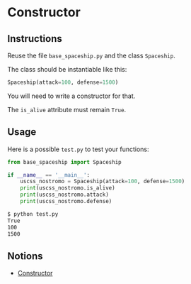 # Constructor

## Instructions

Reuse the file `base_spaceship.py` and the class `Spaceship`.

The class should be instantiable like this:

```python
Spaceship(attack=100, defense=1500)
```

You will need to write a constructor for that.

The `is_alive` attribute must remain `True`.


## Usage

Here is a possible `test.py` to test your functions:

```python
from base_spaceship import Spaceship

if __name__ == '__main__':
    uscss_nostromo = Spaceship(attack=100, defense=1500)
    print(uscss_nostromo.is_alive)
    print(uscss_nostromo.attack)
    print(uscss_nostromo.defense)
```

```bash
$ python test.py
True
100
1500
```


## Notions

* [Constructor]([#](https://openclassrooms.com/fr/courses/7150616-apprenez-la-programmation-orientee-objet-avec-python/7195400-ecrivez-une-classe-python#/id/r-7195466))
